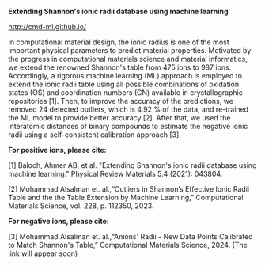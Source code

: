 **Extending Shannon's ionic radii database using machine learning**

<a href="http://cmd-ml.github.io/">http://cmd-ml.github.io/</a>

In computational material design, the ionic radius is one of the most important physical parameters to predict material properties. Motivated by the progress in computational materials science and material informatics, we extend the renowned Shannon's table from 475 ions to 987 ions. Accordingly, a rigorous machine learning (ML) approach is employed to extend the ionic radii table using all possible combinations of oxidation states (OS) and coordination numbers (CN) available in crystallographic repositories [1]. Then, to improve the accuracy of the predictions, we removed 24 detected outliers, which is 4.92 % of the data, and re-trained the ML model to provide better accuracy [2]. After that, we used the interatomic distances of binary compounds to estimate the negative ionic radii using a self-consistent calibration approach [3].


**For positive ions, please cite:**

[1] Baloch, Ahmer AB, et al. "Extending Shannon's ionic radii database using machine learning." Physical Review Materials 5.4 (2021): 043804.

[2] Mohammad Alsalman  et. al.,“Outliers in Shannon’s Effective Ionic Radii Table and the the Table Extension by Machine Learning,” Computational Materials Science, vol. 228, p. 112350, 2023.

**For negative ions, please cite:**

[3] Mohammad Alsalman et. al.,“Anions' Radii - New Data Points Calibrated to Match Shannon's Table,” Computational Materials Science, 2024. (The link will appear soon)
